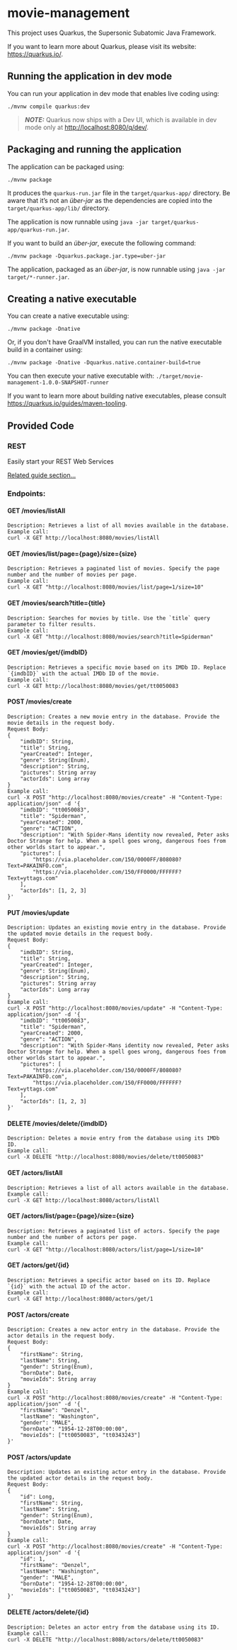 # movie-management

This project uses Quarkus, the Supersonic Subatomic Java Framework.

If you want to learn more about Quarkus, please visit its website: <https://quarkus.io/>.

## Running the application in dev mode

You can run your application in dev mode that enables live coding using:

```shell script
./mvnw compile quarkus:dev
```

> **_NOTE:_**  Quarkus now ships with a Dev UI, which is available in dev mode only at <http://localhost:8080/q/dev/>.

## Packaging and running the application

The application can be packaged using:

```shell script
./mvnw package
```

It produces the `quarkus-run.jar` file in the `target/quarkus-app/` directory.
Be aware that it’s not an _über-jar_ as the dependencies are copied into the `target/quarkus-app/lib/` directory.

The application is now runnable using `java -jar target/quarkus-app/quarkus-run.jar`.

If you want to build an _über-jar_, execute the following command:

```shell script
./mvnw package -Dquarkus.package.jar.type=uber-jar
```

The application, packaged as an _über-jar_, is now runnable using `java -jar target/*-runner.jar`.

## Creating a native executable

You can create a native executable using:

```shell script
./mvnw package -Dnative
```

Or, if you don't have GraalVM installed, you can run the native executable build in a container using:

```shell script
./mvnw package -Dnative -Dquarkus.native.container-build=true
```

You can then execute your native executable with: `./target/movie-management-1.0.0-SNAPSHOT-runner`

If you want to learn more about building native executables, please consult <https://quarkus.io/guides/maven-tooling>.

## Provided Code

### REST

Easily start your REST Web Services

[Related guide section...](https://quarkus.io/guides/getting-started-reactive#reactive-jax-rs-resources)

### Endpoints:
#### GET /movies/listAll
```shell script
Description: Retrieves a list of all movies available in the database.
Example call:
curl -X GET http://localhost:8080/movies/listAll
```
#### GET /movies/list/page={page}/size={size}
```shell script
Description: Retrieves a paginated list of movies. Specify the page number and the number of movies per page.
Example call:
curl -X GET "http://localhost:8080/movies/list/page=1/size=10"
```
#### GET /movies/search?title={title}
```shell script
Description: Searches for movies by title. Use the `title` query parameter to filter results.
Example call:
curl -X GET "http://localhost:8080/movies/search?title=Spiderman"
```
#### GET /movies/get/{imdbID}
```shell script
Description: Retrieves a specific movie based on its IMDb ID. Replace `{imdbID}` with the actual IMDb ID of the movie.
Example call:
curl -X GET http://localhost:8080/movies/get/tt0050083 
```
#### POST /movies/create
```shell script
Description: Creates a new movie entry in the database. Provide the movie details in the request body.
Request Body:
{
    "imdbID": String,
    "title": String,
    "yearCreated": Integer,
    "genre": String(Enum),
    "description": String,
    "pictures": String array
    "actorIds": Long array
}
Example call:
curl -X POST "http://localhost:8080/movies/create" -H "Content-Type: application/json" -d '{
    "imdbID": "tt0050083",
    "title": "Spiderman",
    "yearCreated": 2000,
    "genre": "ACTION",
    "description": "With Spider-Mans identity now revealed, Peter asks Doctor Strange for help. When a spell goes wrong, dangerous foes from other worlds start to appear.",
    "pictures": [
        "https://via.placeholder.com/150/0000FF/808080?Text=PAKAINFO.com",
        "https://via.placeholder.com/150/FF0000/FFFFFF?Text=yttags.com"
    ],
    "actorIds": [1, 2, 3]
}'
```
#### PUT /movies/update
```shell script
Description: Updates an existing movie entry in the database. Provide the updated movie details in the request body.
Request Body:
{
    "imdbID": String,
    "title": String,
    "yearCreated": Integer,
    "genre": String(Enum),
    "description": String,
    "pictures": String array
    "actorIds": Long array
}
Example call:
curl -X POST "http://localhost:8080/movies/update" -H "Content-Type: application/json" -d '{
    "imdbID": "tt0050083",
    "title": "Spiderman",
    "yearCreated": 2000,
    "genre": "ACTION",
    "description": "With Spider-Mans identity now revealed, Peter asks Doctor Strange for help. When a spell goes wrong, dangerous foes from other worlds start to appear.",
    "pictures": [
        "https://via.placeholder.com/150/0000FF/808080?Text=PAKAINFO.com",
        "https://via.placeholder.com/150/FF0000/FFFFFF?Text=yttags.com"
    ],
    "actorIds": [1, 2, 3]
}'
```
#### DELETE /movies/delete/{imdbID}
```shell script
Description: Deletes a movie entry from the database using its IMDb ID.
Example call:
curl -X DELETE "http://localhost:8080/movies/delete/tt0050083"
```


#### GET /actors/listAll
```shell script
Description: Retrieves a list of all actors available in the database.
Example call:
curl -X GET http://localhost:8080/actors/listAll
```
#### GET /actors/list/page={page}/size={size}
```shell script
Description: Retrieves a paginated list of actors. Specify the page number and the number of actors per page.
Example call:
curl -X GET "http://localhost:8080/actors/list/page=1/size=10"
```
#### GET /actors/get/{id}
```shell script
Description: Retrieves a specific actor based on its ID. Replace `{id}` with the actual ID of the actor.
Example call:
curl -X GET http://localhost:8080/actors/get/1 
```
#### POST /actors/create
```shell script
Description: Creates a new actor entry in the database. Provide the actor details in the request body.
Request Body:
{
    "firstName": String,
    "lastName": String,
    "gender": String(Enum),
    "bornDate": Date,
    "movieIds": String array
}
Example call:
curl -X POST "http://localhost:8080/movies/create" -H "Content-Type: application/json" -d '{
    "firstName": "Denzel",
    "lastName": "Washington",
    "gender": "MALE",
    "bornDate": "1954-12-28T00:00:00",
    "movieIds": ["tt0050083", "tt0343243"]
}'
```
#### POST /actors/update
```shell script
Description: Updates an existing actor entry in the database. Provide the updated actor details in the request body.
Request Body:
{
    "id": Long,
    "firstName": String,
    "lastName": String,
    "gender": String(Enum),
    "bornDate": Date,
    "movieIds": String array
}
Example call:
curl -X POST "http://localhost:8080/movies/create" -H "Content-Type: application/json" -d '{
    "id": 1,
    "firstName": "Denzel",
    "lastName": "Washington",
    "gender": "MALE",
    "bornDate": "1954-12-28T00:00:00",
    "movieIds": ["tt0050083", "tt0343243"]
}'
```
#### DELETE /actors/delete/{id}
```shell script
Description: Deletes an actor entry from the database using its ID.
Example call:
curl -X DELETE "http://localhost:8080/actors/delete/tt0050083"
```